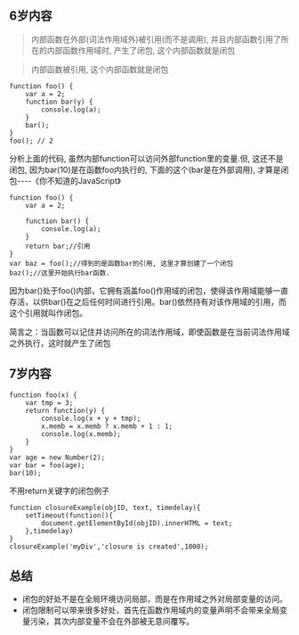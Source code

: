 <link rel="stylesheet" href="http://yandex.st/highlightjs/6.1/styles/default.min.css">
<script src="http://yandex.st/highlightjs/6.1/highlight.min.js"></script>
<script>
    hljs.tabReplace = '    ';
    hljs.initHighlightingOnLoad();
</script>

## 6岁内容

> 内部函数在外部(词法作用域外)被引用(而不是调用), 并且内部函数引用了所在的内部函数作用域时, 产生了闭包, 这个内部函数就是闭包

> 内部函数被引用, 这个内部函数就是闭包


	function foo() {
        var a = 2;
        function bar(y) {
            console.log(a);
        }
        bar();
    }
    foo(); // 2
    
分析上面的代码, 虽然内部function可以访问外部function里的变量.但, 这还不是闭包, 因为bar(10)是在函数foo内执行的, 下面的这个(bar是在外部调用), 才算是闭包----《你不知道的JavaScript》

    function foo() {
        var a = 2;
    
        function bar() {
            console.log(a);
        }
        return bar;//引用
    }
    var baz = foo();//得到的是函数bar的引用, 这里才算创建了一个闭包
    baz();//这里开始执行bar函数.
因为bar()处于foo()内部，它拥有涵盖foo()作用域的闭包，使得该作用域能够一直存活，以供bar()在之后任何时间进行引用。bar()依然持有对该作用域的引用，而这个引用就叫作闭包。

简言之：当函数可以记住并访问所在的词法作用域，即使函数是在当前词法作用域之外执行，这时就产生了闭包
    
## 7岁内容

    function foo(x) {
        var tmp = 3;
        return function(y) {
            console.log(x + y + tmp);
            x.memb = x.memb ? x.memb + 1 : 1;
            console.log(x.memb);
        }
    }
    var age = new Number(2);
    var bar = foo(age);
    bar(10);
    
不用return关键字的闭包例子

	function closureExample(objID, text, timedelay){
        setTimeout(function(){
            document.getElementById(objID).innerHTML = text;
        },timedelay)
    }
    closureExample('myDiv','closure is created',1000);

## 总结    

- 闭包的好处不是在全局环境访问局部，而是在作用域之外对局部变量的访问。
- 闭包限制可以带来很多好处，首先在函数作用域内的变量声明不会带来全局变量污染，其次内部变量不会在外部被无意间覆写。
